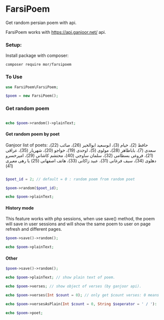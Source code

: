 # FarsiPoem

Get random persian poem with api.

FarsiPoem works with https://api.ganjoor.net/ api.

### Setup:

Install package with composer:

```
composer require mor/farsipoem
```

### To Use

```php
use FarsiPoem\FarsiPoem;

$poem = new FarsiPoem();
```

### Get random poem

```php

echo $poem->random()->plainText;

```

#### Get random poem by poet

Ganjoor list of poets:
حافظ (2)، خیام (3)، ابوسعید ابوالخیر (26)، صائب (22)، سعدی (7)، باباطاهر (28)، مولوی (5)، اوحدی (19)، خواجو (20)، شهریار (35)، عراقی (21)، فروغی بسطامی (32)، سلمان ساوجی (40)، محتشم کاشانی (29)، امیرخسرو دهلوی (34)، سیف فرغانی (31)، عبید زاکانی (33)، هاتف اصفهانی (25) یا رهی معیری (41)

```php

$poet_id = 2; // default = 0 : random poem from random poet

$poem->random($poet_id);

echo $poem->plainText;
```

#### History mode

This feature works with php sessions, when use save() method, the poem will save in user sessions and will show the same poem to user on page refresh and different pages.

```php
$poem->save()->random();

echo $poem->plainText;
```

#### Other

```php
$poem->save()->random();

echo $poem->plainText; // show plain text of poem.

echo $poem->verses; // show object of verses (by ganjoor api).

echo $poem->verses(Int $count = 0); // only get $count verses: 0 means all verses.

echo $poem->versesAsPlain(Int $count = 0, String $seperator = ' / '):

echo $poem->poet;
```

